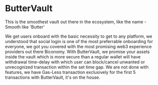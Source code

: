 # ButterVault

This is the smoothest vault out there in the ecosystem, like the name - Smooth like 'Butter'

We get users onboard with the basic necessity to get to any platform, we understood that social login is one of the most preferrable onboarding for everyone, we got you covered with the most promising web3 experience providers out there Biconomy. With ButterVault, we promise your assets inside the vault which is more secure than a regular wallet will have withdrawal time-delay with which user can block/cancel unwanted or unrecognized transaction within the set time gap. We are not done with features, we have Gas-Less transaction exclusively for the first 5 transactions with ButterVault, it's on the house.
